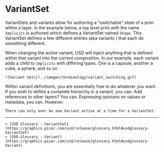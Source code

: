 # VariantSet

VariantSets and variants allow for authoring a "switchable" state of a prim within a layer. In the example below, a top level prim with the name `Implicits` is authored which defines a VariantSet named `Shape`. This VariantSet defines a few different entries (aka variants ) that each do something different.

When changing the active variant, USD will inject anything that is defined within that variant into the current composition. In our example, each variant adds a child to `Implicits` with differing types. One is a capsule, another a cube, a sphere, and so on.

```admonish example title="Variant/VariantSet example"
![Variant Sets](../images/terminology/variant_switching.gif)  
```

Within variant definitions, you are essentially free to do whatever you want. If you wish to define a complete hierarchy in a variant, you can. Add references to other layers? You can. Expressing opinions on values or metadata, you can. However.

```admonish warning title=""
There can only ever be one Variant active at a time for a VariantSet.
```

---

```admonish note title=""
↪ [USD Glossary - VariantSet](https://graphics.pixar.com/usd/release/glossary.html#usdglossary-VariantSet)  
↪ [USD Glossary - Variant](https://graphics.pixar.com/usd/release/glossary.html#usdglossary-Variant)
```